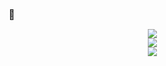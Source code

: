 ### 👋

<!--
- 🔭 I’m currently working on ...
- 🌱 I’m currently learning ...
- 👯 I’m looking to collaborate on ...
- 🤔 I’m looking for help with ...
- 💬 Ask me about ...
- 📫 How to reach me: ...
- 😄 Pronouns: ...
- ⚡ Fun fact: ...
-->

<div align="center">
  <img src="https://github-readme-stats.vercel.app/api?username=artrey&show_icons=true&include_all_commits=true" />
  <br />
  <img src="https://github-readme-stats.vercel.app/api/top-langs/?username=artrey" />
  <br />
  <img src="https://github-profile-trophy.vercel.app/?username=artrey&rank=SECRET,SSS,SS,S,AAA,AA,A&theme=onedark&no-frame=true&margin-h=15" />
</div>
